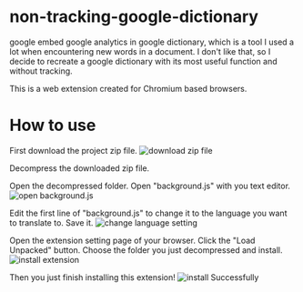 # non-tracking-google-dictionary
google embed google analytics in google dictionary, which is a tool I used a lot when encountering new words in a document. I don't like that, so I decide to recreate a google dictionary with its most useful function and without tracking.

This is a web extension created for Chromium based browsers.

# How to use
First download the project zip file.
![download zip file](https://i.imgur.com/h9kXP3g.png)

Decompress the downloaded zip file.

Open the decompressed folder. Open "background.js" with you text editor.
![open background.js](https://i.imgur.com/4VdcpQs.png)

Edit the first line of "background.js" to change it to the language you want to translate to. Save it.
![change language setting](https://i.imgur.com/zMTap8z.png)

Open the extension setting page of your browser. Click the "Load Unpacked" button. Choose the folder you just decompressed and install.
![install extension](https://i.imgur.com/m7e5PGn.png)

Then you just finish installing this extension!
![install Successfully](https://i.imgur.com/SJAvCp2.png)
